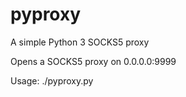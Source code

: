 # pyproxy
A simple Python 3 SOCKS5 proxy

Opens a SOCKS5 proxy on 0.0.0.0:9999

Usage: ./pyproxy.py
